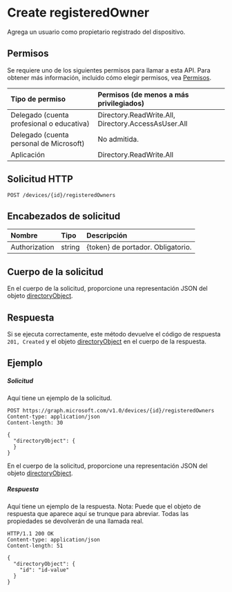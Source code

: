 # <a name="create-registeredowner"></a>Create registeredOwner

Agrega un usuario como propietario registrado del dispositivo.
## <a name="permissions"></a>Permisos
Se requiere uno de los siguientes permisos para llamar a esta API. Para obtener más información, incluido cómo elegir permisos, vea [Permisos](../../../concepts/permissions_reference.md).


|Tipo de permiso      | Permisos (de menos a más privilegiados)              | 
|:--------------------|:---------------------------------------------------------| 
|Delegado (cuenta profesional o educativa) | Directory.ReadWrite.All, Directory.AccessAsUser.All    | 
|Delegado (cuenta personal de Microsoft) | No admitida.    | 
|Aplicación | Directory.ReadWrite.All | 

## <a name="http-request"></a>Solicitud HTTP
<!-- { "blockType": "ignored" } -->
```http
POST /devices/{id}/registeredOwners

```
## <a name="request-headers"></a>Encabezados de solicitud
| Nombre       | Tipo | Descripción|
|:---------------|:--------|:----------|
| Authorization  | string  | {token} de portador. Obligatorio. |

## <a name="request-body"></a>Cuerpo de la solicitud
En el cuerpo de la solicitud, proporcione una representación JSON del objeto [directoryObject](../resources/directoryobject.md).

## <a name="response"></a>Respuesta

Si se ejecuta correctamente, este método devuelve el código de respuesta `201, Created` y el objeto [directoryObject](../resources/directoryobject.md) en el cuerpo de la respuesta.

## <a name="example"></a>Ejemplo
##### <a name="request"></a>Solicitud
Aquí tiene un ejemplo de la solicitud.
<!-- {
  "blockType": "request",
  "name": "create_directoryobject_from_device"
}-->
```http
POST https://graph.microsoft.com/v1.0/devices/{id}/registeredOwners
Content-type: application/json
Content-length: 30

{
  "directoryObject": {
  }
}
```
En el cuerpo de la solicitud, proporcione una representación JSON del objeto [directoryObject](../resources/directoryobject.md).
##### <a name="response"></a>Respuesta
Aquí tiene un ejemplo de la respuesta. Nota: Puede que el objeto de respuesta que aparece aquí se trunque para abreviar. Todas las propiedades se devolverán de una llamada real.
<!-- {
  "blockType": "response",
  "truncated": true,
  "@odata.type": "microsoft.graph.directoryObject"
} -->
```http
HTTP/1.1 200 OK
Content-type: application/json
Content-length: 51

{
  "directoryObject": {
    "id": "id-value"
  }
}
```

<!-- uuid: 8fcb5dbc-d5aa-4681-8e31-b001d5168d79
2015-10-25 14:57:30 UTC -->
<!-- {
  "type": "#page.annotation",
  "description": "Create registeredOwner",
  "keywords": "",
  "section": "documentation",
  "tocPath": ""
}-->